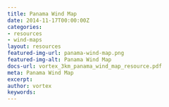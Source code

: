 ```yaml
---
title: Panama Wind Map
date: 2014-11-17T00:00:00Z
categories:
- resources
- wind-maps
layout: resources
featured-img-url: panama-wind-map.png
featured-img-alt: Panama Wind Map
docs-url: vortex_3km_panama_wind_map_resource.pdf
meta: Panama Wind Map
excerpt: 
author: vortex
keywords: 
---
```



